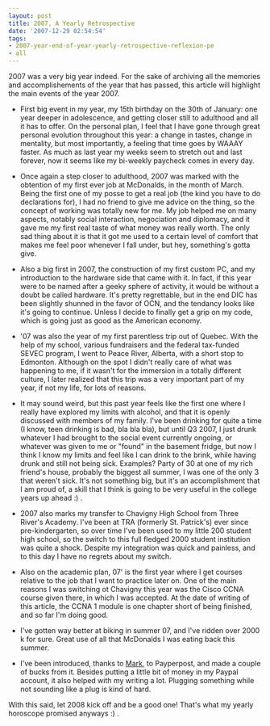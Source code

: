 ```yaml
---
layout: post
title: 2007, A Yearly Retrospective
date: '2007-12-29 02:54:54'
tags:
- 2007-year-end-of-year-yearly-retrospective-reflexion-pe
- all
---
```


2007 was a very big year indeed. For the sake of archiving all the memories and accomplishements of the year that has passed, this article will highlight the main events of the year 2007.
<ul>
	<li>First big event in my year, my 15th birthday on the 30th of January: one year deeper in adolescence, and getting closer still to adulthood and all it has to offer. On the personal plan, I feel that I have gone through great personal evolution throughout this year: a change in tastes, change in mentality, but most importantly, a feeling that time goes by WAAAY faster. As much as last year my weeks seem to stretch out and last forever, now it seems like my bi-weekly paycheck comes in every day.</li>
</ul>
<ul>
	<li>Once again a step closer to adulthood, 2007 was marked with the obtention of my first ever job at McDonalds, in the month of March. Being the first one of my posse to get a real job (the kind you have to do declarations for), I had no friend to give me advice on the thing, so the concept of working was totally new for me. My job helped me on many aspects, notably social interaction, negociation and diplomacy, and it gave me my first real taste of what money was really worth. The only sad thing about it is that it got me used to a certain level of comfort that makes me feel poor whenever I fall under, but hey, something's gotta give.</li>
</ul>
<ul>
	<li>Also a big first in 2007, the construction of my first custom PC, and my introduction to the hardware side that came with it. In fact, if this year were to be named after a geeky sphere of activity, it would be without a doubt be called hardware. It's pretty regrettable, but in the end DIC has been slightly shunned in the favor of OCN, and the tendancy looks like it's going to continue. Unless I decide to finally get a grip on my code, which is going just as good as the American economy.</li>
</ul>
<ul>
	<li>'07 was also the year of my first parentless trip out of Quebec. With the help of my school, various fundraisers and the federal tax-funded SEVEC program, I went to Peace River, Alberta, with a short stop to Edmonton. Although on the spot I didn't really care of what was happening to me, if it wasn't for the immersion in a totally different culture, I later realized that this trip was a very important part of my year, if not my life, for lots of reasons.</li>
</ul>
<ul>
	<li>It may sound weird, but this past year feels like the first one where I really have explored my limits with alcohol, and that it is openly discussed with members of my family. I've been drinking for quite a time (I know, teen drinking is bad, bla bla bla), but until Q3 2007, I just drunk whatever I had brought to the social event currently ongoing, or whatever was given to me or "found" in the basement fridge, but now I think I know my limits and feel like I can drink to the brink, while having drunk and still not being sick. Examples? Party of 30 at one of my rich friend's house, probably the biggest all summer, I was one of the only 3 that weren't sick. It's not something big, but it's an accomplishment that I am proud of, a skill that I think is going to be very useful in the college years up ahead :) .</li>
</ul>
<ul>
	<li>2007 also marks my transfer to Chavigny High School from Three River's Academy. I've been at TRA (formerly St. Patrick's) ever since pre-kindergarten, so over time I've been used to my little 200 student high school, so the switch to this full fledged 2000 student institution was quite a shock. Despite my integration was quick and painless, and to this day I have no regrets about my switch.</li>
</ul>
<ul>
	<li>Also on the academic plan, 07' is the first year where I get courses relative to the job that I want to practice later on. One of the main reasons I was switching ot Chavigny this year was the Cisco CCNA course given there, in which I was accepted. At the date of writing of this article, the CCNA 1 module is one chapter short of being finished, and so far I'm doing good.</li>
</ul>
<ul>
	<li>I've gotten way better at biking in summer 07, and I've ridden over 2000 k for sure. Great use of all that McDonalds I was eating back this summer.</li>
</ul>
<ul>
	<li>I've been introduced, thanks to <a href="http://www.marklangenfeld.com/">Mark</a>, to Payperpost, and made a couple of bucks from it. Besides putting a little bit of money in my Paypal account, it also helped with my writing a lot. Plugging something while not sounding like a plug is kind of hard.</li>
</ul>
With this said, let 2008 kick off and be a good one! That's what my yearly horoscope promised anyways :) .